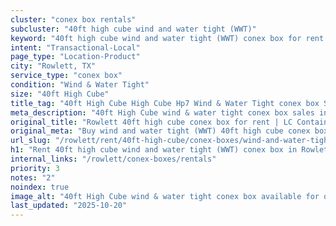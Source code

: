 ```yaml
---
cluster: "conex box rentals"
subcluster: "40ft high cube wind and water tight (WWT)"
keyword: "40ft high cube wind and water tight (WWT) conex box for rent Rowlett, TX"
intent: "Transactional-Local"
page_type: "Location-Product"
city: "Rowlett, TX"
service_type: "conex box"
condition: "Wind & Water Tight"
size: "40ft High Cube"
title_tag: "40ft High Cube High Cube Hp7 Wind & Water Tight conex box Sales in Rowlett | LC Container"
meta_description: "40ft High Cube wind & water tight conex box sales in Rowlett. High cube containers with extra height. Fast delivery, competitive pricing. Serving conex boxes area. Quote ID: 4FR. Call (214) 524-4168 for your free quote today."
original_title: "Rowlett 40ft high cube conex box for rent | LC Container"
original_meta: "Buy wind and water tight (WWT) 40ft high cube conex box rent with local delivery in Rowlett, TX. LC Container — local Since 2003. Request a fast quote today."
url_slug: "/rowlett/rent/40ft-high-cube/conex-boxes/wind-and-water-tight-wwt"
h1: "Rent 40ft high cube wind and water tight (WWT) conex box in Rowlett"
internal_links: "/rowlett/conex-boxes/rentals"
priority: 3
notes: "2"
noindex: true
image_alt: "40ft High Cube wind & water tight conex box available for delivery in Rowlett"
last_updated: "2025-10-20"
---
```


<!-- TODO: Add unique city/inventory copy, images, and internal links here. -->
